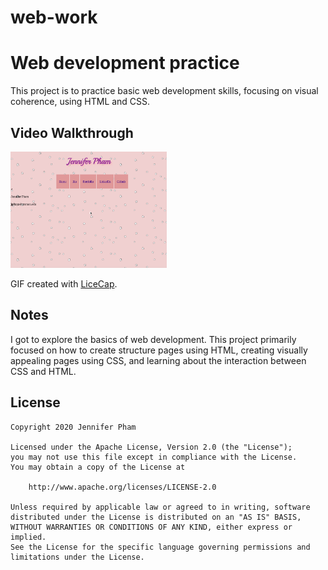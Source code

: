 # web-work
# Web development practice
This project is to practice basic web development skills, focusing on visual coherence, using HTML and CSS.

## Video Walkthrough 

<img src='webDemo.gif' title='Video Walkthrough' width='250' alt='Video Walkthrough' />

GIF created with [LiceCap](http://www.cockos.com/licecap/).

## Notes
I got to explore the basics of web development. 
This project primarily focused on how to create structure pages using HTML,
creating visually appealing pages using CSS, and learning about
the interaction between CSS and HTML.

## License

    Copyright 2020 Jennifer Pham

    Licensed under the Apache License, Version 2.0 (the "License");
    you may not use this file except in compliance with the License.
    You may obtain a copy of the License at

        http://www.apache.org/licenses/LICENSE-2.0

    Unless required by applicable law or agreed to in writing, software
    distributed under the License is distributed on an "AS IS" BASIS,
    WITHOUT WARRANTIES OR CONDITIONS OF ANY KIND, either express or implied.
    See the License for the specific language governing permissions and
    limitations under the License.
